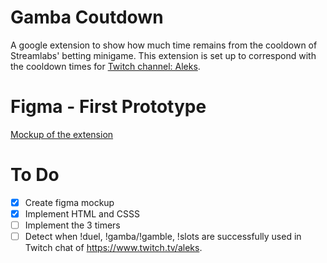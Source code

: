 # Gamba Coutdown
A google extension to show how much time remains from the cooldown of Streamlabs' betting minigame. This extension is set up to correspond with the cooldown times for [Twitch channel: Aleks](https://www.twitch.tv/aleks). 

# Figma - First Prototype
[Mockup of the extension](https://www.figma.com/file/VvPMCXgk21y4tFboSket6M/Extension?node-id=0%3A1&t=0uAlMjOpx9XP6nZd-1)

# To Do
- [x] Create figma mockup 
- [x] Implement HTML and CSSS 
- [ ] Implement the 3 timers
- [ ] Detect when !duel, !gamba/!gamble, !slots are successfully used in Twitch chat of https://www.twitch.tv/aleks. 
